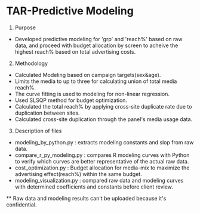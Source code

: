 # TAR-Predictive Modeling

1. Purpose
- Developed predictive modeling for 'grp' and 'reach%' based on raw data, and proceed with budget allocation by screen to acheive the highest reach% based on total advertising costs.

2. Methodology
- Calculated Modeling based on campaign targets(sex&age).
- Limits the media to up to three for calculating union of total media reach%.
- The curve fitting is used to modeling for non-linear regression.
- Used SLSQP method for budget optimization.
- Calculated the total reach% by applying cross-site duplicate rate due to duplication between sites.
- Calculated cross-site duplication through the panel's media usage data.

3. Description of files
 - modeling_by_python.py
 : extracts modeling constants and slop from raw data.
 - compare_r_py_modeling.py
 : compares R modeling curves with Python to verify which curves are better representative of the actual raw data.
 - cost_optimization.py
 : Budget allocation for media-mix to maximize the advertising effect(reach%) within the same budget.
 - modeling_visualization.py
 : compared raw data and modeling curves with determined coefficients and constants before client review.

** Raw data and modeling results can't be uploaded because it's confidential.
